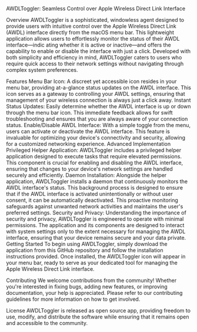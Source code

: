 AWDLToggler: Seamless Control over Apple Wireless Direct Link Interface

Overview
AWDLToggler is a sophisticated, windowless agent designed to provide users with intuitive control over the Apple Wireless Direct Link (AWDL) interface directly from the macOS menu bar. This lightweight application allows users to effortlessly monitor the status of their AWDL interface—indic
ating whether it is active or inactive—and offers the capability to enable or disable the interface with just a click. Developed with both simplicity and efficiency in mind, AWDLToggler caters to users who require quick access to their network settings without navigating through complex system preferences.

Features
Menu Bar Icon: A discreet yet accessible icon resides in your menu bar, providing at-a-glance status updates on the AWDL interface. This icon serves as a gateway to controlling your AWDL settings, ensuring that management of your wireless connection is always just a click away.
Instant Status Updates: Easily determine whether the AWDL interface is up or down through the menu bar icon. This immediate feedback allows for swift troubleshooting and ensures that you are always aware of your connection status.
Enable/Disable AWDL Interface: With a simple toggle from the menu, users can activate or deactivate the AWDL interface. This feature is invaluable for optimizing your device's connectivity and security, allowing for a customized networking experience.
Advanced Implementation
Privileged Helper Application: AWDLToggler includes a privileged helper application designed to execute tasks that require elevated permissions. This component is crucial for enabling and disabling the AWDL interface, ensuring that changes to your device's network settings are handled securely and efficiently.
Daemon Installation: Alongside the helper application, AWDLToggler installs a daemon that continuously monitors the AWDL interface's status. This background process is designed to ensure that if the AWDL interface is activated unintentionally or without user consent, it can be automatically deactivated. This proactive monitoring safeguards against unwanted network activities and maintains the user's preferred settings.
Security and Privacy: Understanding the importance of security and privacy, AWDLToggler is engineered to operate with minimal permissions. The application and its components are designed to interact with system settings only to the extent necessary for managing the AWDL interface, ensuring that your device remains secure and your data private.
Getting Started
To begin using AWDLToggler, simply download the application from this GitHub repository and follow the installation instructions provided. Once installed, the AWDLToggler icon will appear in your menu bar, ready to serve as your dedicated tool for managing the Apple Wireless Direct Link interface.

Contributing
We welcome contributions from the community! Whether you're interested in fixing bugs, adding new features, or improving documentation, your help is appreciated. Please refer to our contributing guidelines for more information on how to get involved.

License
AWDLToggler is released as open source app, providing freedom to use, modify, and distribute the software while ensuring that it remains open and accessible to the community.
